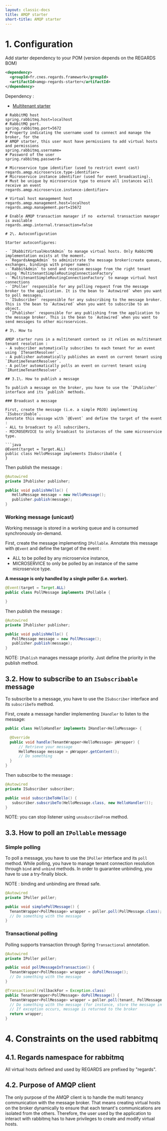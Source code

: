```yaml
---
layout: classic-docs
title: AMQP starter
short-title: AMQP starter
---
```


# 1\. Configuration

Add starter dependency to your POM (version depends on the REGARDS BOM)
```xml
<dependency>
  <groupId>fr.cnes.regards.framework</groupId>
  <artifactId>amqp-regards-starter</artifactId>
</dependency>
```

Dependency :
- [Multitenant starter](/regards-framework/starters/multitenant-starter/)

```properties
# RabbitMQ host
spring.rabbitmq.host=localhost
# RabbitMQ port.
spring.rabbitmq.port=5672
# Property indicating the username used to connect and manage the broker, for the
# AMQP starter, this user must have permissions to add virtual hosts and permissions
spring.rabbitmq.username=
# Password of the user
spring.rabbitmq.password=

# Microservice type identifier (used to restrict event cast)
regards.amqp.microservice.type-identifier=
# Microservice instance identifier (used for event broadcasting).
# Must be unique by microservice type to ensure all instances will receive an event
regards.amqp.microservice.instance-identifier=

# Virtual host management host
regards.amqp.management.host=localhost
regards.amqp.management.port=15672

# Enable AMQP transaction manager if no  external transaction manager is available
regards.amqp.internal.transaction=false

# 2\. Autoconfiguration

Starter autoconfigures:

- `IRabbitVirtualHostAdmin` to manage virtual hosts. Only RabbitMQ implementation exists at the moment.
- `RegardsAmqpAdmin` to administrate the message broker(create queues, exchanges, bindings with proper names)
- `RabbitAdmin` to send and receive message from the right tenant using `MultitenantSimpleRoutingConnectionFactory`
- `MultitenantSimpleRoutingConnectionFactory` to manage virtual host connections
- `IPoller` responsible for any polling request from the message broker to the application. It is the bean to `Autowired` when you want to poll messages.
- `ISubscriber` responsible for any subscribing to the message broker. This is the bean to `Autowired` when you want to subscribe to an object.
- `IPublisher` responsible for any publishing from the application to the message broker. This is the bean to `Autowired` when you want to send messages to other microservices.

# 3\. How to

AMQP starter runs in a multitenant context so it relies on multitenant tenant resolution :
- A subscriber automatically subscribes to each tenant for an event using `ITenantResolver`.
- A publisher automatically publishes an event on current tenant using `IRuntimeTenantResolver`.
- A poller automatically polls an event on current tenant using `IRuntimeTenantResolver`.

## 3.1\. How to publish a message

To publish a message on the broker, you have to use the `IPublisher` interface and its `publish` methods.

### Broadcast a message

First, create the message (i.e. a simple POJO) implementing `ISubscribable`.
Annotate this message with `@Event` and define the target of the event :
- ALL to broadcast to all subscribers,
- MICROSERVICE to only broadcast to instances of the same microservice type.

```java
@Event(target = Target.ALL)
public class HelloMessage implements ISubscribable {
}
```

Then publish the message :
```java
@Autowired
private IPublisher publisher;

public void publishHello() {
   HelloMessage message = new HelloMessage();
   publisher.publish(message);
}
```
### Working message (unicast)

Working message is stored in a working queue and is consumed synchronously on-demand.

First, create the message implementing `IPollable`.
Annotate this message with `@Event` and define the target of the event :
- ALL to be polled by any microservice instance,
- MICROSERVICE to only be polled by an instance of the same microservice type.

**A message is only handled by a single poller (i.e. worker).**

```java
@Event(target = Target.ALL)
public class PollMessage implements IPollable {

}
```

Then publish the message :
```java
@Autowired
private IPublisher publisher;

public void publishHello() {
   PollMessage message = new PollMessage();
   publisher.publish(message);
}
```

NOTE: `IPublish` manages message priority. Just define the priority in the publish method.

## 3.2\. How to subscribe to an `ISubscribable` message

To subscribe to a message, you have to use the `ISubscriber` interface and its `subscribeTo` method.

First, create a message handler implementing `IHandler` to listen to the message:

```java
public class HelloHandler implements IHandler<HelloMessage> {

  @Override
  public void handle(TenantWrapper<HelloMessage> pWrapper) {
      // Retrieve your message
      HelloMessage message = pWrapper.getContent();
      // Do something
  }
}
```

Then subscribe to the message :
```java
@Autowired
private ISubscriber subscriber;

public void subscribeToHello() {
   subscriber.subscribeTo(HelloMessage.class, new HelloHandler());
}
```

NOTE: you can stop listener using `unsubscribeFrom` method.

## 3.3\. How to poll an `IPollable` message

### Simple polling

To poll a message, you have to use the `IPoller` interface and its `poll` method.
While polling, you have to manage tenant connection resolution through `bind` and `unbind` methods.
In order to guarantee unbinding, you have to use a try-finally block.

NOTE : binding and unbinding are thread safe.

```java
@Autowired
private IPoller poller;

public void simplePollMessage() {
  TenantWrapper<PollMessage> wrapper = poller.poll(PollMessage.class);
  // Do something with the message
}
```

### Transactional polling

Polling supports transaction through Spring `Transactional` annotation.

```java
@Autowired
private IPoller poller;

public void pollMessageInTransaction() {
  TenantWrapper<PollMessage> wrapper = doPollMessage();
  // Do something with the message
}

@Transactional(rollbackFor = Exception.class)
public TenantWrapper<PollMessage> doPollMessage() {
  TenantWrapper<PollMessage> wrapper = poller.poll(tenant, PollMessage.class);
  // Do something with the message (for instance, store the message in database)
  // If exception occurs, message is returned to the broker
  return wrapper;
}
```

# 4\. Constraints on the used rabbitmq

## 4.1\. Regards namespace for rabbitmq

All virtual hosts defined and used by REGARDS are prefixed by "regards".

## 4.2\. Purpose of AMQP client

The only purpose of the AMQP client is to handle the multi tenancy communication with the message broker. That means creating virtual hosts on the broker dynamically to ensure that each tenant's communications are isolated from the others. Therefore, the user used by the application to interact with rabbitmq has to have privileges to create and modify virtual hosts.
